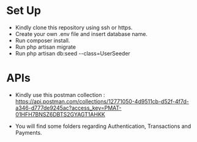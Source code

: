 # Set Up
- Kindly clone this repository using ssh or https.
- Create your own .env file and insert database name.
- Run composer install.
- Run php artisan migrate
- Run php artisan db:seed --class=UserSeeder


# APIs

- Kindly use this postman collection : <br>
https://api.postman.com/collections/12771050-4d9511cb-d52f-4f7d-a346-d777de9245ac?access_key=PMAT-01HFH7BNSZ6DBTS2GYAGT1AHKK

- You will find some folders regarding Authentication, Transactions and Payments.